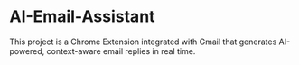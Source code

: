 # AI-Email-Assistant
This project is a Chrome Extension integrated with Gmail that generates AI-powered, context-aware email replies in real time.
